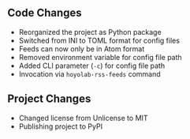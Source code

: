 ## Code Changes

- Reorganized the project as Python package
- Switched from INI to TOML format for config files
- Feeds can now only be in Atom format
- Removed environment variable for config file path
- Added CLI parameter (`-c`) for config file path
- Invocation via `hoyolab-rss-feeds` command

## Project Changes

- Changed license from Unlicense to MIT
- Publishing project to PyPI
